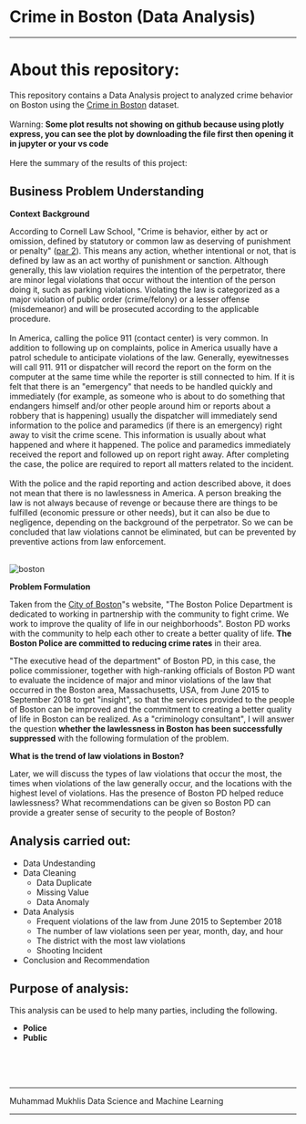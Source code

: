 
# Crime in Boston (Data Analysis) 
****

# About this repository:

This repository contains a Data Analysis project to analyzed crime behavior on Boston using the [Crime in Boston](https://www.kaggle.com/datasets/AnalyzeBoston/crimes-in-boston) dataset.<br> <br>
Warning: **Some plot results not showing on github because using plotly express, you can see the plot by downloading the file first then opening it in jupyter or your vs code** <br> <br>
Here the summary of the results of this project:

## **Business Problem Understanding**

**Context**
**Background**

According to Cornell Law School, "Crime is behavior, either by act or omission, defined by statutory or common law as deserving of punishment or penalty" ([par 2](https://www.flickr.com/photos/southerncalifornian/46725017875)). This means any action, whether intentional or not, that is defined by law as an act worthy of punishment or sanction. Although generally, this law violation requires the intention of the perpetrator, there are minor legal violations that occur without the intention of the person doing it, such as parking violations. Violating the law is categorized as a major violation of public order (crime/felony) or a lesser offense (misdemeanor) and will be prosecuted according to the applicable procedure.
<br>
<br>
In America, calling the police 911 (contact center) is very common. In addition to following up on complaints, police in America usually have a patrol schedule to anticipate violations of the law. Generally, eyewitnesses will call 911. 911 or dispatcher will record the report on the form on the computer at the same time while the reporter is still connected to him. If it is felt that there is an "emergency" that needs to be handled quickly and immediately (for example, as someone who is about to do something that endangers himself and/or other people around him or reports about a robbery that is happening) usually the dispatcher will immediately send information to the police and paramedics (if there is an emergency) right away to visit the crime scene. This information is usually about what happened and where it happened. The police and paramedics immediately received the report and followed up on report right away. After completing the case, the police are required to report all matters related to the incident.
<br>
<br>
With the police and the rapid reporting and action described above, it does not mean that there is no lawlessness in America. A person breaking the law is not always because of revenge or because there are things to be fulfilled (economic pressure or other needs), but it can also be due to negligence, depending on the background of the perpetrator. So we can be concluded that law violations cannot be eliminated, but can be prevented by preventive actions from law enforcement.
<br>
<br>

![boston](https://th.bing.com/th/id/OIP.qVNEtfJFEmqjdYfa059R4wHaEK?pid=ImgDet&rs=1)

**Problem Formulation**

Taken from the [City of Boston](https://www.boston.gov/departments/police)"s website, "The Boston Police Department is dedicated to working in partnership with the community to fight crime. We work to improve the quality of life in our neighborhoods". Boston PD works with the community to help each other to create a better quality of life. **The Boston Police are committed to reducing crime rates** in their area.

"The executive head of the department" of Boston PD, in this case, the police commissioner, together with high-ranking officials of Boston PD want to evaluate the incidence of major and minor violations of the law that occurred in the Boston area, Massachusetts, USA, from June 2015 to September 2018 to get "insight", so that the services provided to the people of Boston can be improved and the commitment to creating a better quality of life in Boston can be realized. As a "criminology consultant", I will answer the question **whether the lawlessness in Boston has been successfully suppressed** with the following formulation of the problem.

**What is the trend of law violations in Boston?**

Later, we will discuss the types of law violations that occur the most, the times when violations of the law generally occur, and the locations with the highest level of violations. Has the presence of Boston PD helped reduce lawlessness? What recommendations can be given so  Boston PD can provide a greater sense of security to the people of Boston?

## **Analysis carried out:**

- Data Undestanding
- Data Cleaning
  - Data Duplicate
  - Missing Value
  - Data Anomaly
- Data Analysis
  - Frequent violations of the law from June 2015 to September 2018
  - The number of law violations seen per year, month, day, and hour
  - The district with the most law violations
  - Shooting Incident
- Conclusion and Recommendation

## **Purpose of analysis:**

This analysis can be used to help many parties, including the following.

- **Police**
- **Public**
<br>
<br>
<br>

****
Muhammad Mukhlis Data Science and Machine Learning
****

